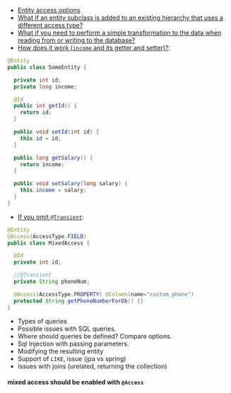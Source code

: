
- [Entity access options](mapping/README.md#1-accessing-entity-state)
- [What if an entity subclass is added to an existing hierarchy that uses a different access type?](mapping/README.md#13-mixed-access)
- [What if you need to perform a simple transformation to the data when reading from or writing to the database?](mapping/README.md#13-mixed-access)
- [How does it work (`income` and its getter and setter)?](mapping/README.md#12-property-access):
```java
@Entity
public class SomeEntity {

  private int id;
  private long income;

  @Id
  public int getId() {
    return id;
  }

  public void setId(int id) {
    this.id = id;
  }

  public long getSalary() {
    return income;
  }

  public void setSalary(long salary) {
    this.income = salary;
  }
}
```
- [If you omit `@Transient`](mapping/README.md#13-mixed-access):
```java
@Entity
@Access(AccessType.FIELD)
public class MixedAccess {

  @Id
  private int id;

  //@Transient
  private String phoneNum;

  @Access(AccessType.PROPERTY) @Column(name="custom_phone")
  protected String getPhoneNumberForDb() {}
}
```

- Types of queries
- Possible issues with SQL queries.
- Where should queries be defined? Compare options.
- Sql Injection with passing parameters.
- Modifying the resulting entity
- Support of `LIKE`, issue (jpa vs spring)
- Issues with joins (urelated, returning the collection)


#### mixed access should be enabled with `@Access` 

